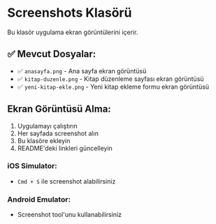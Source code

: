 # Screenshots Klasörü

Bu klasör uygulama ekran görüntülerini içerir.

## ✅ Mevcut Dosyalar:
- ✅ `anasayfa.png` - Ana sayfa ekran görüntüsü
- ✅ `kitap-duzenle.png` - Kitap düzenleme sayfası ekran görüntüsü
- ✅ `yeni-kitap-ekle.png` - Yeni kitap ekleme formu ekran görüntüsü

## Ekran Görüntüsü Alma:
1. Uygulamayı çalıştırın
2. Her sayfada screenshot alın
3. Bu klasöre ekleyin
4. README'deki linkleri güncelleyin

### iOS Simulator:
- `Cmd + S` ile screenshot alabilirsiniz

### Android Emulator:
- Screenshot tool'unu kullanabilirsiniz
